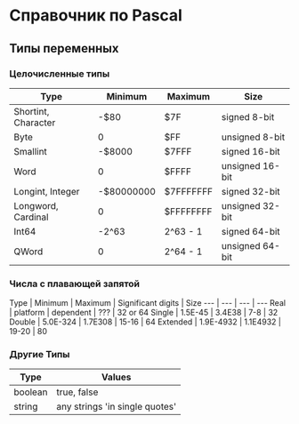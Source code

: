 # Справочник по Pascal

## Типы переменных

### Целочисленные типы

Type | Minimum | Maximum | Size
--- | --- | --- | ---
Shortint, Character | -$80 | $7F | signed 8-bit
Byte | 0 | $FF | unsigned 8-bit
Smallint | -$8000 | $7FFF | signed 16-bit
Word | 0 | $FFFF | unsigned 16-bit
Longint, Integer | -$80000000 | $7FFFFFFF | signed 32-bit
Longword, Cardinal  | 0 | $FFFFFFFF | unsigned 32-bit
Int64 | -2^63 | 2^63 - 1 | signed 64-bit
QWord | 0 | 2^64 - 1 | unsigned 64-bit

### Числа с плавающей запятой

Type | Minimum | Maximum | Significant digits | Size
--- | --- | --- | ---
Real | platform | dependent | ??? | 32 or 64
Single | 1.5E-45 | 3.4E38 | 7-8 | 32
Double | 5.0E-324 | 1.7E308 | 15-16 | 64
Extended | 1.9E-4932 | 1.1E4932 | 19-20 | 80

### Другие Типы

Type | Values
--- | ---
boolean | true, false
string | any strings 'in single quotes'
